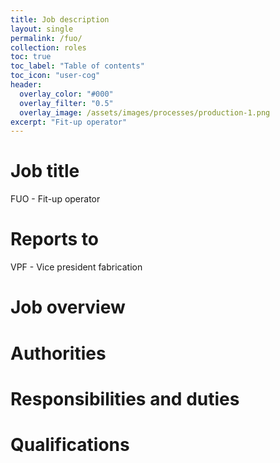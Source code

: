 ```yaml
---
title: Job description
layout: single
permalink: /fuo/
collection: roles
toc: true
toc_label: "Table of contents"
toc_icon: "user-cog"
header:
  overlay_color: "#000"
  overlay_filter: "0.5"
  overlay_image: /assets/images/processes/production-1.png
excerpt: "Fit-up operator"
---
```

# Job title
FUO - Fit-up operator

# Reports to
VPF - Vice president fabrication

# Job overview

# Authorities

# Responsibilities and duties

# Qualifications
